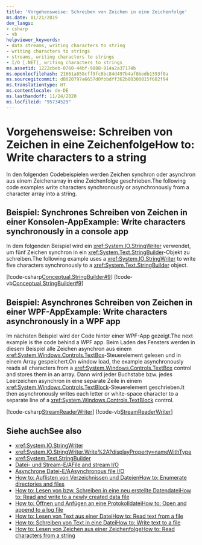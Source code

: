```yaml
---
title: 'Vorgehensweise: Schreiben von Zeichen in eine Zeichenfolge'
ms.date: 01/21/2019
dev_langs:
- csharp
- vb
helpviewer_keywords:
- data streams, writing characters to string
- writing characters to strings
- streams, writing characters to strings
- I/O [.NET], writing characters to strings
ms.assetid: 1222cbeb-0760-44bf-9888-914a2a37174b
ms.openlocfilehash: 21661a858cff9fc8bc84d497b4af8bedb1393f0a
ms.sourcegitcommit: d8020797a6657d0fbbdff362b80300815f682f94
ms.translationtype: HT
ms.contentlocale: de-DE
ms.lasthandoff: 11/24/2020
ms.locfileid: "95734529"
---
```

# <a name="how-to-write-characters-to-a-string"></a><span data-ttu-id="71d2e-102">Vorgehensweise: Schreiben von Zeichen in eine Zeichenfolge</span><span class="sxs-lookup"><span data-stu-id="71d2e-102">How to: Write characters to a string</span></span>

<span data-ttu-id="71d2e-103">In den folgenden Codebeispielen werden Zeichen synchron oder asynchron aus einem Zeichenarray in eine Zeichenfolge geschrieben.</span><span class="sxs-lookup"><span data-stu-id="71d2e-103">The following code examples write characters synchronously or asynchronously from a character array into a string.</span></span>  
  
## <a name="example-write-characters-synchronously-in-a-console-app"></a><span data-ttu-id="71d2e-104">Beispiel: Synchrones Schreiben von Zeichen in einer Konsolen-App</span><span class="sxs-lookup"><span data-stu-id="71d2e-104">Example: Write characters synchronously in a console app</span></span>  

 <span data-ttu-id="71d2e-105">In dem folgenden Beispiel wird ein <xref:System.IO.StringWriter> verwendet, um fünf Zeichen synchron in ein <xref:System.Text.StringBuilder>-Objekt zu schreiben.</span><span class="sxs-lookup"><span data-stu-id="71d2e-105">The following example uses a <xref:System.IO.StringWriter> to write five characters synchronously to a <xref:System.Text.StringBuilder> object.</span></span>
  
 [!code-csharp[Conceptual.StringBuilder#9](../../../samples/snippets/csharp/VS_Snippets_CLR/Conceptual.StringBuilder/cs/example2.cs#9)]
 [!code-vb[Conceptual.StringBuilder#9](../../../samples/snippets/visualbasic/VS_Snippets_CLR/Conceptual.StringBuilder/vb/example2.vb#9)]  
  
## <a name="example-write-characters-asynchronously-in-a-wpf-app"></a><span data-ttu-id="71d2e-106">Beispiel: Asynchrones Schreiben von Zeichen in einer WPF-App</span><span class="sxs-lookup"><span data-stu-id="71d2e-106">Example: Write characters asynchronously in a WPF app</span></span>

 <span data-ttu-id="71d2e-107">Im nächsten Beispiel wird der Code hinter einer WPF-App gezeigt.</span><span class="sxs-lookup"><span data-stu-id="71d2e-107">The next example is the code behind a WPF app.</span></span> <span data-ttu-id="71d2e-108">Beim Laden des Fensters werden in diesem Beispiel alle Zeichen asynchron aus einem <xref:System.Windows.Controls.TextBox>-Steuerelement gelesen und in einem Array gespeichert.</span><span class="sxs-lookup"><span data-stu-id="71d2e-108">On window load, the example asynchronously reads all characters from a <xref:System.Windows.Controls.TextBox> control and stores them in an array.</span></span> <span data-ttu-id="71d2e-109">Dann wird jeder Buchstabe bzw. jedes Leerzeichen asynchron in eine separate Zeile in einem <xref:System.Windows.Controls.TextBlock>-Steuerelement geschrieben.</span><span class="sxs-lookup"><span data-stu-id="71d2e-109">It then asynchronously writes each letter or white-space character to a separate line of a <xref:System.Windows.Controls.TextBlock> control.</span></span>  
  
 [!code-csharp[StreamReaderWriter](../../../samples/snippets/csharp/VS_Snippets_Wpf/StringReaderWriter/MainWindow.xaml.cs)]
 [!code-vb[StreamReaderWriter](../../../samples/snippets/visualbasic/VS_Snippets_Wpf/StringReaderWriter/MainWindow.xaml.vb)]  
  
## <a name="see-also"></a><span data-ttu-id="71d2e-110">Siehe auch</span><span class="sxs-lookup"><span data-stu-id="71d2e-110">See also</span></span>

- <xref:System.IO.StringWriter>  
- <xref:System.IO.StringWriter.Write%2A?displayProperty=nameWithType>  
- <xref:System.Text.StringBuilder>  
- [<span data-ttu-id="71d2e-111">Datei- und Stream-E/A</span><span class="sxs-lookup"><span data-stu-id="71d2e-111">File and stream I/O</span></span>](index.md)  
- [<span data-ttu-id="71d2e-112">Asynchrone Datei-E/A</span><span class="sxs-lookup"><span data-stu-id="71d2e-112">Asynchronous file I/O</span></span>](asynchronous-file-i-o.md)  
- [<span data-ttu-id="71d2e-113">How to: Auflisten von Verzeichnissen und Dateien</span><span class="sxs-lookup"><span data-stu-id="71d2e-113">How to: Enumerate directories and files</span></span>](how-to-enumerate-directories-and-files.md)  
- [<span data-ttu-id="71d2e-114">How to: Lesen von bzw. Schreiben in eine neu erstellte Datendatei</span><span class="sxs-lookup"><span data-stu-id="71d2e-114">How to: Read and write to a newly created data file</span></span>](how-to-read-and-write-to-a-newly-created-data-file.md)  
- [<span data-ttu-id="71d2e-115">How to: Öffnen und Anfügen an eine Protokolldatei</span><span class="sxs-lookup"><span data-stu-id="71d2e-115">How to: Open and append to a log file</span></span>](how-to-open-and-append-to-a-log-file.md)  
- [<span data-ttu-id="71d2e-116">How to: Lesen von Text aus einer Datei</span><span class="sxs-lookup"><span data-stu-id="71d2e-116">How to: Read text from a file</span></span>](how-to-read-text-from-a-file.md)  
- [<span data-ttu-id="71d2e-117">How to: Schreiben von Text in eine Datei</span><span class="sxs-lookup"><span data-stu-id="71d2e-117">How to: Write text to a file</span></span>](how-to-write-text-to-a-file.md)  
- [<span data-ttu-id="71d2e-118">How to: Lesen von Zeichen aus einer Zeichenfolge</span><span class="sxs-lookup"><span data-stu-id="71d2e-118">How to: Read characters from a string</span></span>](how-to-read-characters-from-a-string.md)
